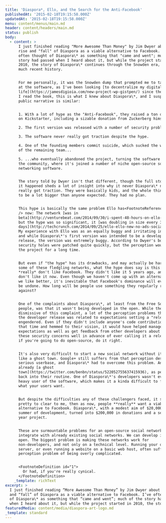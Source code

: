 ```yaml
---
title: 'Diaspora*, Ello, and the Search for the Anti-Facebook'
publishedAt: '2015-02-18T19:15:58.000Z'
updatedAt: '2015-02-18T19:15:58.000Z'
menu: content/menus/main.md
header: content/headers/main.md
status: publish
body:
  - content: >
      I just finished reading "More Awesome Than Money" by Jim Dwyer about the
      rise and "fall" of Diaspora as a viable alternative to Facebook. I've
      often thought of Diaspora\* as something that "came and went"; much of the
      story had passed when I heard about it, but while the project started in
      2010, the story of Diaspora\* continues through the Snowden era, so very
      much recent history.


      For me personally, it was the Snowden dump that prompted me to take a look
      at the software, as I've been looking [to decentralize my digital
      life](https://jamesdigioia.com/new-project-wp-gistpen/) since then. Before
      I read the book, this is what I knew about Diaspora\*, and I suspect the
      public narrative is similar:


      1. With a lot of hype as the "Anti-Facebook", they raised a ton of money
      on Kickstarter, including a sizable donation from Zuckerberg himself.

      2. The first version was released with a number of security problems.

      3. The software never really got traction despite the hype.

      4. One of the founding members commit suicide, which sucked the wind out
      of the remaining team...

      5. ...who eventually abandoned the project, turning the software over to
      the community, where it's joined a number of niche open-source social
      networking software.


      The story told by Dwyer isn't that different, though the full story of how
      it happened sheds a lot of insight into why it never Diaspora\* never
      really got traction. They were basically kids, and the whole thing blew up
      to be a lot bigger than anyone expected. They had no plan.


      This hype is basically the same problem Ello has<FootnoteReference id="1"
      /> now: The network [was in
      beta](http://venturebeat.com/2014/09/30/i-spent-48-hours-on-ello-this-is-what-i-saw/),
      but the hype was so significant, it [was doubling in size every 3-4
      days](http://techcrunch.com/2014/09/25/ello-ello-new-no-ads-social-network-ello-is-blowing-up-right-now/).
      My experience with Ello was as an equally buggy and irritating interface,
      and while Diaspora\*'s first version was intended to be a developer
      release, the version was extremely buggy. According to Dwyer's book, those
      security holes were patched quite quickly, but the perception would haunt
      the project for a long time.


      But even if "the hype" has its drawbacks, and may actually be harmful to
      some of these fledgling networks, what the hype does say is this: People
      *really* don't like Facebook. They didn't like it 5 years ago, and they
      don't like it now. Even though we haven't come up with an alternative that
      we like better, it's inevitable that Facebook's dominance will eventually
      be undone. How long will be people use something they regularly rebel
      against?


      One of the complaints about Diaspora\*, at least from the Free Software
      people, was that it wasn't being developed in the open. While the team was
      dismissive of this complaint, a lot of the perception problems they had on
      the developer release was related to expectations setting a "release"
      engendered. Even if they didn't include anyone's code contributions during
      that time and hemmed to their vision, it would have helped managed user
      expectations as well as get feedback from other developers about some of
      these security concerns well in advance of ever calling it a release. Plus
      if you're going to do open-source, do it right.


      It's also very difficult to start a new social network without it feeling
      like a ghost town. Google+ still suffers from that perception despite a
      serious userbase, and Diaspora\* had to overcome this problem. And Ello is
      already [a ghost
      town](https://twitter.com/benbn/status/522052755637415936), as people fall
      back into their routine. One of Diaspora\*'s developers wasn't even a
      heavy user of the software, which makes it a kinda difficult to figure out
      what your users want.


      But despite the difficulties any of these challengers faced, it seems
      pretty to clear to me, then as now, people **really** want a viable
      alternative to Facebook. Diaspora\*, with a modest aim of $20,000 and a
      summer of development, turned into $200,000 in donations and a several
      year project.


      These are surmountable problems for an open-source social network. We can
      integrate with already existing social networks. We can develop in the
      open. The biggest problem is making these networks work for
      non-developers, and not only on a technical level. Running your own
      server, or even running a website on a basic web host, often suffers a
      perception problem of being overly complicated.


      <FootnoteDefinition id="1">
        Or had, if you're really cynical.
      </FootnoteDefinition>
    _template: richText
excerpt: >
  I just finished reading “More Awesome Than Money” by Jim Dwyer about the rise
  and “fall” of Diaspora as a viable alternative to Facebook. I’ve often thought
  of Diaspora\* as something that “came and went”; much of the story had passed
  when I heard about it, but while the project started in 2010, the story \[…]
featuredMedia: content/media/diaspora-art-logo.md
_template: standard
---
```


